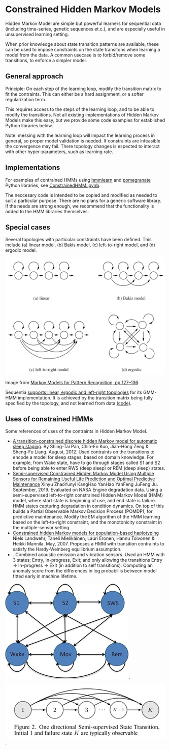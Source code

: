 
# Constrained Hidden Markov Models

Hidden Markov Model are simple but powerful learners for sequential data
(including time-series, genetic sequences et.c.),
and are especially useful in unsupervised learning setting.

When prior knowledge about state transition patterns are available,
these can be used to impose constraints on the state transitons
when learning a model from the data.
A common usecase is to forbid/remove some transitions,
to enforce a simpler model.

## General approach

Principle: On each step of the learning loop, modify the transition matrix to fit the contraints.
This can either be a hard assignment, or a softer regularization term.

This requires access to the steps of the learning loop, and to be able to modify the transitions.
Not all existing implementations of Hidden Markov Models make this easy,
but we provide some code examples for established Python libraries below.

Note: messing with the learning loop will impact the learning process in general,
so proper model validation is needed.
If constraints are infeasible the convergence may fail.
There topology changes is espected to interact with other hyper-parameters, such as learning rate.

## Implementations

For examples of contrained HMMs using
[hmmlearn](https://github.com/hmmlearn/hmmlearn)
and [pomegranate](https://github.com/jmschrei/pomegranate) Python libraries,
see [ConstrainedHMM.ipynb](./ConstrainedHMM.ipynb).

The neccesary code is intended to be copied and modified as needed to suit a particular purpose.
There are no plans for a generic software library.
If the needs are strong enough, we recommend that the functionality is added to the HMM libraries themselves.

## Special cases

Several topologies with particular constraints have been defined.
This include (a) linear model, (b) Bakis model, (c) left-to-right model, and (d) ergodic model.

![HMM topologies](./img/HMM-topologies-Markov-Models-for-Pattern-Recognition_h400.png)

Image from [Markov Models for Pattern Recognition, pp 127–136](https://link.springer.com/chapter/10.1007/978-3-540-71770-6_8).

Sequentia [supports linear, ergodic and left-right topologies](https://sequentia.readthedocs.io/en/latest/sections/classifiers/gmmhmm.html#model-topologies) for its GMM-HMM implementation.
It is achieved by the transition matrix being fully specified by the topology, and not learned from data [(code)](https://github.com/eonu/sequentia/blob/master/lib/sequentia/classifiers/hmm/gmmhmm.py#L102).


## Uses of constrained HMMs

Some references of uses of the contraints in Hidden Markov Model.

- [A transition-constrained discrete hidden Markov model for automatic sleep staging](https://biomedical-engineering-online.biomedcentral.com/articles/10.1186/1475-925X-11-52).
By Shing-Tai Pan, Chih-En Kuo, Jian-Hong Zeng & Sheng-Fu Liang.
August, 2012.
Used contraints on the transitions to encode a model for sleep stages, based on domain knowledge.
For example, from Wake state, have to go through stages called S1 and S2 before being able to enter RWS (deep sleep) or REM (deep sleep) states.
- [Semi-supervised Constrained Hidden Markov Model Using Multiple Sensors for Remaining Useful Life Prediction and Optimal Predictive Maintenance](https://www.researchgate.net/publication/349500297_Semi-supervised_Constrained_Hidden_Markov_Model_Using_Multiple_Sensors_for_Remaining_Useful_Life_Prediction_and_Optimal_Predictive_Maintenance_for_Remaining_Useful_Life_Prediction_and_Optimal_Predicti)
Xinyu ZhaoYunyi KangHao YanHao YanFeng JuFeng Ju.
September, 2019.
Evaluated on NASA Engine degradation data.
Using a semi-supervised left-to-right constrained Hidden Markov Model (HMM) model,
where start state is beginning of use, and end state is failure.
HMM states capturing degradation in condition dynamics.
On top of this builds a Partial Observable Markov Decision Process (POMDP),
for predictive maintenance.
Modify the EM algorithm of the HMM learning based on the left-to-right constraint,
and the monotonicity constraint in the multiple-sensor setting.
- [Constrained hidden Markov models for population-based haplotyping](https://bmcbioinformatics.biomedcentral.com/articles/10.1186/1471-2105-8-S2-S9)
Niels Landwehr, Taneli Mielikäinen, Lauri Eronen, Hannu Toivonen & Heikki Mannila.
May, 2007.
Proposes a HMM with transition contraints to satisfy the Hardy-Weinberg equilibrium assumption.
- [](https://www.extrica.com/article/15019).
Combined acoustic emission and vibration sensors.
Used an HMM with 3 states; Entry, In-progress, Exit; and only allowing the transitions Entry -> In-progress -> Exit (in addition to self transitions).
Computing an anomaly score from the differences in log probabiliis between model fitted early in machine lifetime.

![A HMM topology for sleep stage tracking](./img/12938_2011_Article_558_Fig2_HTML_h300.png).

![A HMM topology for machine condition monitoring](./img/hmm-semisup-machine-condition_low.png).





